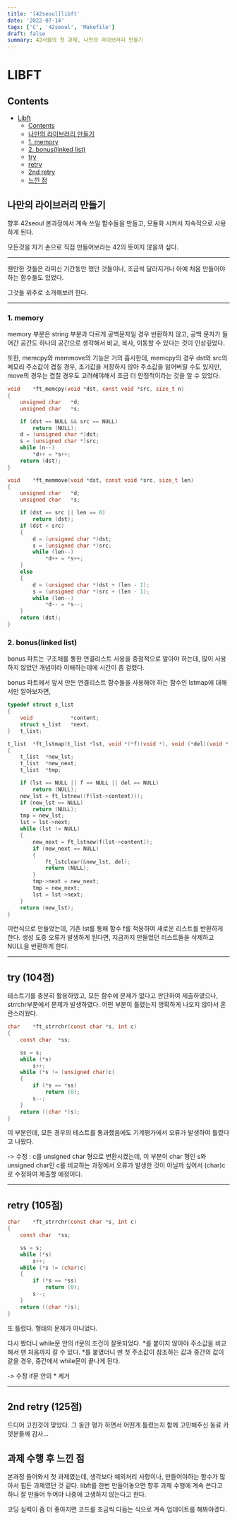 ```yaml
---
title: '[42seoul]libft'
date: '2022-07-14'
tags: ['C', '42seoul', 'Makefile']
draft: false
summary: 42서울의 첫 과제, 나만의 라이브러리 만들기
---
```


# LIBFT

## Contents

- [Libft](#libft)
  - [Contents](#contents)
  - [나만의 라이브러리 만들기](#나만의-라이브러리-만들기)
  - [1. memory](#1.-memory)
  - [2. bonus(linked list)](<#2.-bonus(linked-list)>)
  - [try](<#try-(104점)>)
  - [retry](<#retry-(105점)>)
  - [2nd retry](<#2nd-retry-(125점)>)
  - [느낀 점](#과제-수행-후-느낀-점)

## 나만의 라이브러리 만들기

향후 42seoul 본과정에서 계속 쓰일 함수들을 만들고, 모듈화 시켜서 지속적으로 사용하게 된다.

모든것을 자기 손으로 직접 만들어보라는 42의 뜻이지 않을까 싶다.

---

웬만한 것들은 라피신 기간동안 했던 것들이나, 조금씩 달라지거나 아예 처음 만들어야하는 함수들도 있었다.

그것들 위주로 소개해보려 한다.

---

### 1. memory

memory 부분은 string 부분과 다르게 공백문자일 경우 반환하지 않고, 공백 문자가 들어간 공간도 하나의 공간으로 생각해서 비교, 복사, 이동할 수 있다는 것이 인상깊었다.

또한, memcpy와 memmove의 기능은 거의 흡사한데, memcpy의 경우 dst와 src의 메모리 주소값이 겹칠 경우, 초기값을 저장하지 않아 주소값을 잃어버릴 수도 있지만, move의 경우는 겹칠 경우도 고려해야해서 조금 더 안정적이라는 것을 알 수 있었다.

```C
void	*ft_memcpy(void *dst, const void *src, size_t n)
{
	unsigned char	*d;
	unsigned char	*s;

	if (dst == NULL && src == NULL)
		return (NULL);
	d = (unsigned char *)dst;
	s = (unsigned char *)src;
	while (n--)
		*d++ = *s++;
	return (dst);
}
```

```C
void	*ft_memmove(void *dst, const void *src, size_t len)
{
	unsigned char	*d;
	unsigned char	*s;

	if (dst == src || len == 0)
		return (dst);
	if (dst < src)
	{
		d = (unsigned char *)dst;
		s = (unsigned char *)src;
		while (len--)
			*d++ = *s++;
	}
	else
	{
		d = (unsigned char *)dst + (len - 1);
		s = (unsigned char *)src + (len - 1);
		while (len--)
			*d-- = *s--;
	}
	return (dst);
}
```

### 2. bonus(linked list)

bonus 파트는 구조체를 통한 연결리스트 사용을 중점적으로 알아야 하는데, 많이 사용하지 않았던 개념이라 이해하는데에 시간이 좀 걸렸다.

bonus 파트에서 앞서 만든 연결리스트 함수들을 사용해야 하는 함수인 lstmap애 대해서만 알아보자면,

```C
typedef struct s_list
{
	void			*content;
	struct s_list	*next;
}	t_list;

t_list	*ft_lstmap(t_list *lst, void *(*f)(void *), void (*del)(void *))
{
	t_list	*new_lst;
	t_list	*new_next;
	t_list	*tmp;

	if (lst == NULL || f == NULL || del == NULL)
		return (NULL);
	new_lst = ft_lstnew((f(lst->content)));
	if (new_lst == NULL)
		return (NULL);
	tmp = new_lst;
	lst = lst->next;
	while (lst != NULL)
	{
		new_next = ft_lstnew(f(lst->content));
		if (new_next == NULL)
		{
			ft_lstclear(&new_lst, del);
			return (NULL);
		}
		tmp->next = new_next;
		tmp = new_next;
		lst = lst->next;
	}
	return (new_lst);
}
```

이런식으로 만들었는데, 기존 lst를 통해 함수 f를 적용하여 새로운 리스트를 반환하게 한다. 생성 도중 오류가 발생하게 된다면, 지금까지 만들었던 리스트들을 삭제하고 NULL을 반환하게 한다.

---

## try (104점)

테스트기를 충분히 활용하였고, 모든 함수에 문제가 없다고 판단하여 제출하였으나, strrchr부분에서 문제가 발생하였다. 어떤 부분이 틀렸는지 명확하게 나오지 않아서 혼란스러웠다.

```C
char	*ft_strrchr(const char *s, int c)
{
	const char	*ss;

	ss = s;
	while (*s)
		s++;
	while (*s != (unsigned char)c)
	{
		if (*s == *ss)
			return (0);
		s--;
	}
	return ((char *)s);
}
```

이 부분인데, 모든 경우의 테스트를 통과했음에도 기계평가에서 오류가 발생하여 틀렸다고 나왔다.

-> 수정 : c를 unsigned char 형으로 변환시켰는데, 이 부분이 char 형인 s와 unsigned char인 c를 비교하는 과정에서 오류가 발생한 것이 아닐까 싶어서 (char)c 로 수정하여 제출할 에정이다.

---

## retry (105점)

```C
char	*ft_strrchr(const char *s, int c)
{
	const char	*ss;

	ss = s;
	while (*s)
		s++;
	while (*s != (char)c)
	{
		if (*s == *ss)
			return (0);
		s--;
	}
	return ((char *)s);
}
```

또 틀렸다. 형태의 문제가 아니었다.

다시 봤더니 while문 안의 if문의 조건이 잘못되었다. *를 붙이지 않아야 주소값을 비교해서 맨 처음까지 갈 수 있다. *를 붙였더니 맨 첫 주소값이 참조하는 값과 중간의 값이 같을 경우, 중간에서 while문이 끝나게 된다.

-> 수정 if문 안의 \* 제거

---

## 2nd retry (125점)

드디어 고친것이 맞았다. 그 동안 평가 하면서 어떤게 틀렸는지 함께 고민해주신 동료 카뎃분들께 감사...

## 과제 수행 후 느낀 점

본과정 들어와서 첫 과제였는데, 생각보다 예외처리 사항이나, 만들어야하는 함수가 많아서 힘든 과제였던 것 같다. libft를 한번 만들어놓으면 향후 과제 수행에 계속 쓴다고 하니 잘 만들어 두어야 나중에 고생하지 않는다고 한다.

코딩 실력이 좀 더 좋아지면 코드를 조금씩 다듬는 식으로 계속 업데이트를 해봐야겠다.
